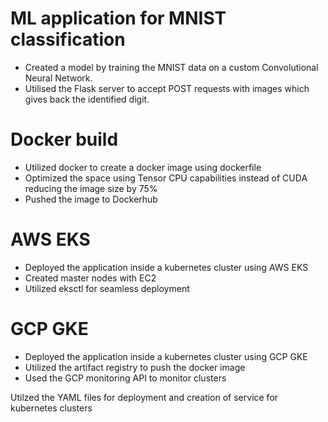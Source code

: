 # ML application for MNIST classification
- Created a model by training the MNIST data on a custom Convolutional Neural Network.
- Utilised the Flask server to accept POST requests with images which gives back the identified digit.

# Docker build
- Utilized docker to create a docker image using dockerfile
- Optimized the space using Tensor CPU capabilities instead of CUDA reducing the image size by 75%
- Pushed the image to Dockerhub

# AWS EKS
- Deployed the application inside a kubernetes cluster using AWS EKS
- Created master nodes with EC2
- Utilized eksctl for seamless deployment

# GCP GKE
- Deployed the application inside a kubernetes cluster using GCP GKE
- Utilized the artifact registry to push the docker image
- Used the GCP monitoring API to monitor clusters

Utilzed the YAML files for deployment and creation of service for kubernetes clusters
